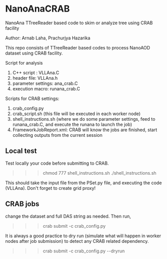# NanoAnaCRAB
NanoAna TTreeReader based code to skim or analyze tree using CRAB facility

Author: Arnab Laha, Prachurjya Hazarika

This repo consists of TTreeReader based codes to process NanoAOD dataset using CRAB facility.

Script for analysis

1) C++ script : VLLAna.C
2) header file: VLLAna.h 
3) parameter settings: ana_crab.C
4) execution macro: runana_crab.C

Scripts for CRAB settings:

1) crab_config.py
2) crab_script.sh (this file will be executed in each worker node)
3) shell_instructions.sh (where we do some parameter settings, feed to runana_crab.C, and execute the runana to launch the job)
4) FrameworkJobReport.xml: CRAB will know the jobs are finished, start collecting outputs from the current session

## Local test
Test locally your code before submitting to CRAB.

>>> chmod 777 shell_instructions.sh
>>> ./shell_instructions.sh

This should take the input file from the PSet.py file, and executing the code (VLLAna). Don't forget to create grid proxy!

## CRAB jobs
change the dataset and full DAS string as needed. Then run,
>>> crab submit -c crab_config.py

It is always a good practice to dry run (simulate what will happen in worker nodes after job submission) to detect any CRAB related dependency.

>>> crab submit -c crab_config.py --dryrun


